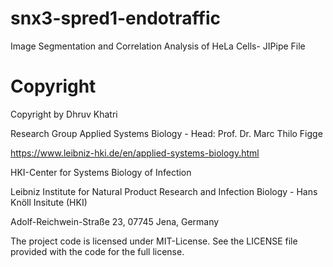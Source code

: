 # snx3-spred1-endotraffic
Image Segmentation and Correlation Analysis of HeLa Cells- JIPipe File

# Copyright
Copyright by Dhruv Khatri 

Research Group Applied Systems Biology - Head: Prof. Dr. Marc Thilo Figge

https://www.leibniz-hki.de/en/applied-systems-biology.html

HKI-Center for Systems Biology of Infection

Leibniz Institute for Natural Product Research and Infection Biology - Hans Knöll Insitute (HKI)

Adolf-Reichwein-Straße 23, 07745 Jena, Germany

The project code is licensed under MIT-License. See the LICENSE file provided with the code for the full license.
